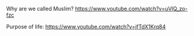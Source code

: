 Why are we called Muslim?
    https://www.youtube.com/watch?v=uVlQ_zo-fzc

Purpose of life:
    https://www.youtube.com/watch?v=jfTdX1Krq84


